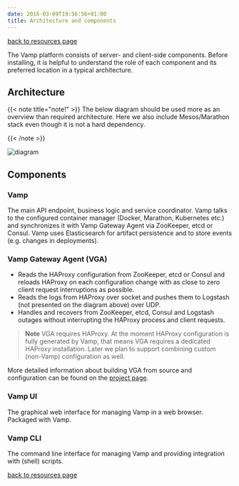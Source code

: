 ```yaml
---
date: 2016-03-09T19:56:50+01:00
title: Architecture and components
---
```


[back to resources page](/resources/)

The Vamp platform consists of server- and client-side components. Before installing, it is helpful to understand the role of each component and its preferred location in a typical architecture.

## Architecture

{{< note title="note!" >}}
The below diagram should be used more as an overview than required architecture. Here we also include Mesos/Marathon stack even though it is not a hard dependency.

{{< /note >}}

![diagram](http://vamp.io/img/vamp_arch.svg)


## Components

### Vamp

The main API endpoint, business logic and service coordinator. Vamp talks to the configured container manager (Docker, Marathon, Kubernetes etc.) and synchronizes it with Vamp Gateway Agent via ZooKeeper, etcd or Consul. Vamp uses Elasticsearch for artifact persistence and to store events (e.g. changes in deployments).

### Vamp Gateway Agent (VGA)

* Reads the HAProxy configuration from ZooKeeper, etcd or Consul and reloads HAProxy on each configuration change with as close to zero client request interruptions as possible. 
* Reads the logs from HAProxy over socket and pushes them to Logstash (not presented on the diagram above) over UDP. 
* Handles and recovers from ZooKeeper, etcd, Consul and Logstash outages without interrupting the HAProxy process and client requests.

>**Note** VGA requires HAProxy. At the moment HAProxy configuration is fully generated by Vamp, that means VGA requires a dedicated HAProxy installation. Later we plan to support combining custom (non-Vamp) configuration as well.

More detailed information about building VGA from source and configuration can be found on the [project page](https://github.com/magneticio/vamp-gateway-agent).

### Vamp UI

The graphical web interface for managing Vamp in a web browser. Packaged with Vamp.

### Vamp CLI

The command line interface for managing Vamp and providing integration with (shell) scripts.


[back to resources page](/resources/)